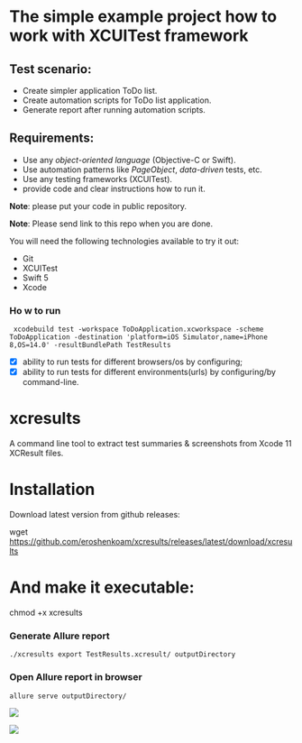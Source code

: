 # The simple example project how to work with XCUITest framework

## Test scenario:
- Create simpler application ToDo list.
- Create automation scripts for ToDo list application.
- Generate report after running automation scripts. 
    
## Requirements:
- Use any *object-oriented language* (Objective-C or Swift).
- Use automation patterns like *PageObject*, *data-driven* tests, etc.
- Use any testing frameworks (XCUITest). 
- provide code and clear instructions how to run it.

**Note**: please put your code in public repository.

**Note**: Please send link to this repo when you are done.


You will need the following technologies available to try it out:
* Git
* XCUITest
* Swift 5
* Xcode 
### Ho w to run

``` xcodebuild test -workspace ToDoApplication.xcworkspace -scheme ToDoApplication -destination 'platform=iOS Simulator,name=iPhone 8,OS=14.0' -resultBundlePath TestResults```

- [x] ability to run tests for different browsers/os by configuring;
- [x] ability to run tests for different environments(urls) by configuring/by command-line.

# xcresults
A command line tool to extract test summaries & screenshots from Xcode 11 XCResult files.

# Installation
Download latest version from github releases:

wget https://github.com/eroshenkoam/xcresults/releases/latest/download/xcresults

# And make it executable:

chmod +x xcresults

### Generate Allure report 

```./xcresults export TestResults.xcresult/ outputDirectory```

### Open Allure report in browser

```allure serve outputDirectory/```


![](https://d.radikal.ru/d17/2106/4e/ed1a3f25bb9f.png) 

![](https://d.radikal.ru/d42/2106/38/95f851744068.png)




